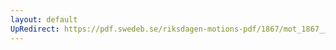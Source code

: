 ```yaml
---
layout: default
UpRedirect: https://pdf.swedeb.se/riksdagen-motions-pdf/1867/mot_1867__fk__00070/mot_1867__fk__00070_001.pdf
---
```

